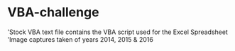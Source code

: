 # VBA-challenge

'Stock VBA text file contains the VBA script used for the Excel Spreadsheet
'Image captures taken of years 2014, 2015 & 2016
